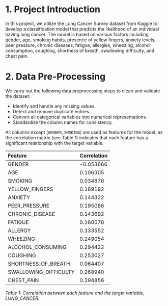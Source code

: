 # 1. Project Introduction

In this project, we utilize the Lung Cancer Survey dataset from Kaggle to develop a classification model that predicts the likelihood of an individual having lung cancer. The model is based on various factors including gender, age, smoking habits, presence of yellow fingers, anxiety levels, peer pressure, chronic diseases, fatigue, allergies, wheezing, alcohol consumption, coughing, shortness of breath, swallowing difficulty, and chest pain.

# 2. Data Pre-Processing

We carry out the following data preprocessing steps to clean and validate the dataset:

- Identify and handle any missing values.
- Detect and remove duplicate entries.
- Convert all categorical variables into numerical representations.
- Standardize the column names for consistency.

All columns except (`GENDER`, `SMOKING`) are used as features for the model, as the correlation matrix (see Table 1) indicates that each feature has a significant relationship with the target variable.

| Feature                 | Correlation |
| :---------------------- | :---------- |
| GENDER                  | -0.053666   |
| AGE                     | 0.106305    |
| SMOKING                 | 0.034878    |
| YELLOW_FINGERS          | 0.189192    |
| ANXIETY                 | 0.144322    |
| PEER_PRESSURE           | 0.195086    |
| CHRONIC_DISEASE         | 0.143692    |
| FATIGUE                 | 0.160078    |
| ALLERGY                 | 0.333552    |
| WHEEZING                | 0.249054    |
| ALCOHOL_CONSUMING       | 0.294422    |
| COUGHING                | 0.253027    |
| SHORTNESS_OF_BREATH     | 0.064407    |
| SWALLOWING_DIFFICULTY   | 0.268940    |
| CHEST_PAIN              | 0.194856    |
*Table 1: Correlation between each feature and the target variable, LUNG_CANCER.*

